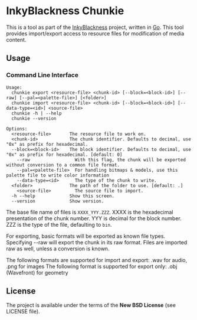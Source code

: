 # InkyBlackness Chunkie

This is a tool as part of the [InkyBlackness](https://inkyblackness.github.io) project, written in [Go](http://golang.org/). This tool provides import/export access to resource files for modification of media content.

## Usage

### Command Line Interface

```
Usage:
  chunkie export <resource-file> <chunk-id> [--block=<block-id>] [--raw] [--pal=<palette-file>] [<folder>]
  chunkie import <resource-file> <chunk-id> [--block=<block-id>] [--data-type=<id>] <source-file>
  chunkie -h | --help
  chunkie --version

Options:
  <resource-file>       The resource file to work on.
  <chunk-id>            The chunk identifier. Defaults to decimal, use "0x" as prefix for hexadecimal.
  --block=<block-id>    The block identifier. Defaults to decimal, use "0x" as prefix for hexadecimal. [default: 0]
	--raw                 With this flag, the chunk will be exported without conversion to a common file format.
	--pal=<palette-file>  For handling bitmaps & models, use this palette file to write color information
	--data-type=<id>      The type of the chunk to write.
  <folder>              The path of the folder to use. [default: .]
	<source-file>         The source file to import.
  -h --help             Show this screen.
  --version             Show version.
```

The base file name of files is ```XXXX_YYY.ZZZ```. XXXX is the hexadecimal presentation of the chunk number. YYY is decimal for the block number. ZZZ is the type of the file, defaulting to ```bin```.

For exporting, basic formats will be exported as known file types. Specifying --raw will export the chunk in its raw format.
Files are imported raw as well, unless a conversion is known.

The following formats are supported for import and export: .wav for audio, .png for images
The following format is supported for export only: .obj (Wavefront) for geometry

## License

The project is available under the terms of the **New BSD License** (see LICENSE file).
